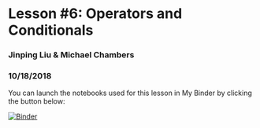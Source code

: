 # Lesson #6: Operators and Conditionals
### Jinping Liu & Michael Chambers
### 10/18/2018

You can launch the notebooks used for this lesson in My Binder by clicking the button below:

[![Binder](https://mybinder.org/badge.svg)](https://mybinder.org/v2/gh/marskar/biof309_fall2018/tree/master/2018-10-18)
